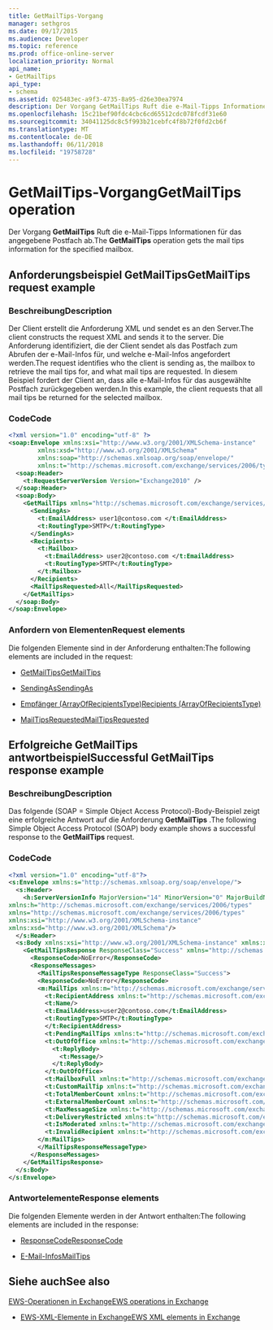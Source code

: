 ```yaml
---
title: GetMailTips-Vorgang
manager: sethgros
ms.date: 09/17/2015
ms.audience: Developer
ms.topic: reference
ms.prod: office-online-server
localization_priority: Normal
api_name:
- GetMailTips
api_type:
- schema
ms.assetid: 025483ec-a9f3-4735-8a95-d26e30ea7974
description: Der Vorgang GetMailTips Ruft die e-Mail-Tipps Informationen für das angegebene Postfach ab.
ms.openlocfilehash: 15c21bef90fdc4cbc6cd65512cdc078fcdf31e60
ms.sourcegitcommit: 34041125dc8c5f993b21cebfc4f8b72f0fd2cb6f
ms.translationtype: MT
ms.contentlocale: de-DE
ms.lasthandoff: 06/11/2018
ms.locfileid: "19758728"
---
```

# <a name="getmailtips-operation"></a><span data-ttu-id="7b63e-103">GetMailTips-Vorgang</span><span class="sxs-lookup"><span data-stu-id="7b63e-103">GetMailTips operation</span></span>

<span data-ttu-id="7b63e-104">Der Vorgang **GetMailTips** Ruft die e-Mail-Tipps Informationen für das angegebene Postfach ab.</span><span class="sxs-lookup"><span data-stu-id="7b63e-104">The **GetMailTips** operation gets the mail tips information for the specified mailbox.</span></span> 
  
## <a name="getmailtips-request-example"></a><span data-ttu-id="7b63e-105">Anforderungsbeispiel GetMailTips</span><span class="sxs-lookup"><span data-stu-id="7b63e-105">GetMailTips request example</span></span>

### <a name="description"></a><span data-ttu-id="7b63e-106">Beschreibung</span><span class="sxs-lookup"><span data-stu-id="7b63e-106">Description</span></span>

<span data-ttu-id="7b63e-107">Der Client erstellt die Anforderung XML und sendet es an den Server.</span><span class="sxs-lookup"><span data-stu-id="7b63e-107">The client constructs the request XML and sends it to the server.</span></span> <span data-ttu-id="7b63e-108">Die Anforderung identifiziert, die der Client sendet als das Postfach zum Abrufen der e-Mail-Infos für, und welche e-Mail-Infos angefordert werden.</span><span class="sxs-lookup"><span data-stu-id="7b63e-108">The request identifies who the client is sending as, the mailbox to retrieve the mail tips for, and what mail tips are requested.</span></span> <span data-ttu-id="7b63e-109">In diesem Beispiel fordert der Client an, dass alle e-Mail-Infos für das ausgewählte Postfach zurückgegeben werden.</span><span class="sxs-lookup"><span data-stu-id="7b63e-109">In this example, the client requests that all mail tips be returned for the selected mailbox.</span></span>
  
### <a name="code"></a><span data-ttu-id="7b63e-110">Code</span><span class="sxs-lookup"><span data-stu-id="7b63e-110">Code</span></span>

```XML
<?xml version="1.0" encoding="utf-8" ?> 
<soap:Envelope xmlns:xsi="http://www.w3.org/2001/XMLSchema-instance" 
        xmlns:xsd="http://www.w3.org/2001/XMLSchema" 
        xmlns:soap="http://schemas.xmlsoap.org/soap/envelope/" 
        xmlns:t="http://schemas.microsoft.com/exchange/services/2006/types"> 
  <soap:Header> 
    <t:RequestServerVersion Version="Exchange2010" /> 
  </soap:Header> 
  <soap:Body> 
    <GetMailTips xmlns="http://schemas.microsoft.com/exchange/services/2006/messages"> 
      <SendingAs> 
        <t:EmailAddress> user1@contoso.com </t:EmailAddress> 
        <t:RoutingType>SMTP</t:RoutingType> 
      </SendingAs> 
      <Recipients> 
        <t:Mailbox> 
          <t:EmailAddress> user2@contoso.com </t:EmailAddress> 
          <t:RoutingType>SMTP</t:RoutingType> 
        </t:Mailbox> 
      </Recipients> 
      <MailTipsRequested>All</MailTipsRequested> 
    </GetMailTips> 
  </soap:Body> 
</soap:Envelope>
```

### <a name="request-elements"></a><span data-ttu-id="7b63e-111">Anfordern von Elementen</span><span class="sxs-lookup"><span data-stu-id="7b63e-111">Request elements</span></span>

<span data-ttu-id="7b63e-112">Die folgenden Elemente sind in der Anforderung enthalten:</span><span class="sxs-lookup"><span data-stu-id="7b63e-112">The following elements are included in the request:</span></span>
  
- [<span data-ttu-id="7b63e-113">GetMailTips</span><span class="sxs-lookup"><span data-stu-id="7b63e-113">GetMailTips</span></span>](getmailtips.md)
    
- [<span data-ttu-id="7b63e-114">SendingAs</span><span class="sxs-lookup"><span data-stu-id="7b63e-114">SendingAs</span></span>](sendingas.md)
    
- [<span data-ttu-id="7b63e-115">Empfänger (ArrayOfRecipientsType)</span><span class="sxs-lookup"><span data-stu-id="7b63e-115">Recipients (ArrayOfRecipientsType)</span></span>](recipients-arrayofrecipientstype.md)
    
- [<span data-ttu-id="7b63e-116">MailTipsRequested</span><span class="sxs-lookup"><span data-stu-id="7b63e-116">MailTipsRequested</span></span>](mailtipsrequested.md)
    
## <a name="successful-getmailtips-response-example"></a><span data-ttu-id="7b63e-117">Erfolgreiche GetMailTips antwortbeispiel</span><span class="sxs-lookup"><span data-stu-id="7b63e-117">Successful GetMailTips response example</span></span>

### <a name="description"></a><span data-ttu-id="7b63e-118">Beschreibung</span><span class="sxs-lookup"><span data-stu-id="7b63e-118">Description</span></span>

<span data-ttu-id="7b63e-119">Das folgende (SOAP = Simple Object Access Protocol)-Body-Beispiel zeigt eine erfolgreiche Antwort auf die Anforderung **GetMailTips** .</span><span class="sxs-lookup"><span data-stu-id="7b63e-119">The following Simple Object Access Protocol (SOAP) body example shows a successful response to the **GetMailTips** request.</span></span> 
  
### <a name="code"></a><span data-ttu-id="7b63e-120">Code</span><span class="sxs-lookup"><span data-stu-id="7b63e-120">Code</span></span>

```XML
<?xml version="1.0" encoding="utf-8"?> 
<s:Envelope xmlns:s="http://schemas.xmlsoap.org/soap/envelope/"> 
  <s:Header> 
    <h:ServerVersionInfo MajorVersion="14" MinorVersion="0" MajorBuildNumber="536" MinorBuildNumber="0" Version="Exchange2010" 
xmlns:h="http://schemas.microsoft.com/exchange/services/2006/types" 
xmlns="http://schemas.microsoft.com/exchange/services/2006/types" 
xmlns:xsi="http://www.w3.org/2001/XMLSchema-instance" 
xmlns:xsd="http://www.w3.org/2001/XMLSchema"/> 
  </s:Header> 
  <s:Body xmlns:xsi="http://www.w3.org/2001/XMLSchema-instance" xmlns:xsd="http://www.w3.org/2001/XMLSchema"> 
    <GetMailTipsResponse ResponseClass="Success" xmlns="http://schemas.microsoft.com/exchange/services/2006/messages"> 
      <ResponseCode>NoError</ResponseCode> 
      <ResponseMessages> 
        <MailTipsResponseMessageType ResponseClass="Success"> 
        <ResponseCode>NoError</ResponseCode> 
        <m:MailTips xmlns:m="http://schemas.microsoft.com/exchange/services/2006/messages"> 20 / 29 [MS-OXWMT] — v20100517 Mail Tips Web Service Extensions Copyright © 2010 Microsoft Corporation. Release: Monday, May 17, 2010 
          <t:RecipientAddress xmlns:t="http://schemas.microsoft.com/exchange/services/2006/types"> 
          <t:Name/> 
          <t:EmailAddress>user2@contoso.com</t:EmailAddress> 
          <t:RoutingType>SMTP</t:RoutingType> 
          </t:RecipientAddress> 
          <t:PendingMailTips xmlns:t="http://schemas.microsoft.com/exchange/services/2006/types"/> 
          <t:OutOfOffice xmlns:t="http://schemas.microsoft.com/exchange/services/2006/types"> 
            <t:ReplyBody> 
              <t:Message/> 
            </t:ReplyBody> 
          </t:OutOfOffice> 
          <t:MailboxFull xmlns:t="http://schemas.microsoft.com/exchange/services/2006/types">false</t:MailboxFull> 
          <t:CustomMailTip xmlns:t="http://schemas.microsoft.com/exchange/services/2006/types">Hello World Mailtips</t:CustomMailTip> 
          <t:TotalMemberCount xmlns:t="http://schemas.microsoft.com/exchange/services/2006/types">1</t:TotalMemberCount> 
          <t:ExternalMemberCount xmlns:t="http://schemas.microsoft.com/exchange/services/2006/types">0</t:ExternalMemberCount> 
          <t:MaxMessageSize xmlns:t="http://schemas.microsoft.com/exchange/services/2006/types">10485760</t:MaxMessageSize> 
          <t:DeliveryRestricted xmlns:t="http://schemas.microsoft.com/exchange/services/2006/types">false</t:DeliveryRestricted> 
          <t:IsModerated xmlns:t="http://schemas.microsoft.com/exchange/services/2006/types">false</t:IsModerated> 
          <t:InvalidRecipient xmlns:t="http://schemas.microsoft.com/exchange/services/2006/types">false</t:InvalidRecipient> 
        </m:MailTips> 
        </MailTipsResponseMessageType> 
      </ResponseMessages> 
    </GetMailTipsResponse> 
  </s:Body> 
</s:Envelope>
```

### <a name="response-elements"></a><span data-ttu-id="7b63e-121">Antwortelemente</span><span class="sxs-lookup"><span data-stu-id="7b63e-121">Response elements</span></span>

<span data-ttu-id="7b63e-122">Die folgenden Elemente werden in der Antwort enthalten:</span><span class="sxs-lookup"><span data-stu-id="7b63e-122">The following elements are included in the response:</span></span>
  
- [<span data-ttu-id="7b63e-123">ResponseCode</span><span class="sxs-lookup"><span data-stu-id="7b63e-123">ResponseCode</span></span>](responsecode.md)
    
- [<span data-ttu-id="7b63e-124">E-Mail-Infos</span><span class="sxs-lookup"><span data-stu-id="7b63e-124">MailTips</span></span>](mailtips.md)
    
## <a name="see-also"></a><span data-ttu-id="7b63e-125">Siehe auch</span><span class="sxs-lookup"><span data-stu-id="7b63e-125">See also</span></span>



[<span data-ttu-id="7b63e-126">EWS-Operationen in Exchange</span><span class="sxs-lookup"><span data-stu-id="7b63e-126">EWS operations in Exchange</span></span>](ews-operations-in-exchange.md)
  
- [<span data-ttu-id="7b63e-127">EWS-XML-Elemente in Exchange</span><span class="sxs-lookup"><span data-stu-id="7b63e-127">EWS XML elements in Exchange</span></span>](ews-xml-elements-in-exchange.md)

